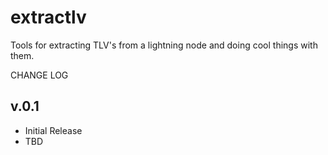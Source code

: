 # extractlv
Tools for extracting TLV's from a lightning node and doing cool things with them.


CHANGE LOG

v.0.1
-------
* Initial Release
* TBD

